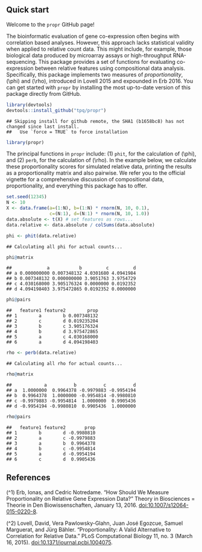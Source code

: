 <!-- README.md is generated from README.Rmd. Please edit that file -->
Quick start
-----------

Welcome to the `propr` GitHub page!

The bioinformatic evaluation of gene co-expression often begins with correlation based analyses. However, this approach lacks statistical validity when applied to relative count data. This might include, for example, those biological data produced by microarray assays or high-throughput RNA-sequencing. This package provides a set of functions for evaluating co-expression between relative features using compositional data analysis. Specifically, this package implements two measures of *proportionality*, \(\phi\) and \(\rho\), introduced in Lovell 2015 and expounded in Erb 2016. You can get started with `propr` by installing the most up-to-date version of this package directly from GitHub.

``` r
library(devtools)
devtools::install_github("tpq/propr")
```

    ## Skipping install for github remote, the SHA1 (b1658bc8) has not changed since last install.
    ##   Use `force = TRUE` to force installation

``` r
library(propr)
```

The principal functions in `propr` include: (1) `phit`, for the calculation of \(\phi\), and (2) `perb`, for the calculation of \(\rho\). In the example below, we calculate these proportionality scores for simulated relative data, printing the results as a proportionality matrix and also pairwise. We refer you to the official vignette for a comprehensive discussion of compositional data, proportionality, and everything this package has to offer.

``` r
set.seed(12345)
N <- 10
X <- data.frame(a=(1:N), b=(1:N) * rnorm(N, 10, 0.1),
                c=(N:1), d=(N:1) * rnorm(N, 10, 1.0))
data.absolute <- t(X) # set features as rows...
data.relative <- data.absolute / colSums(data.absolute)
```

``` r
phi <- phit(data.relative)
```

    ## Calculating all phi for actual counts...

``` r
phi@matrix
```

    ##             a           b         c         d
    ## a 0.000000000 0.007348132 4.0301680 4.0941984
    ## b 0.007348132 0.000000000 3.9051763 3.9754729
    ## c 4.030168000 3.905176324 0.0000000 0.0192352
    ## d 4.094198403 3.975472865 0.0192352 0.0000000

``` r
phi@pairs
```

    ##   feature1 feature2        prop
    ## 1        a        b 0.007348132
    ## 2        c        d 0.019235204
    ## 3        b        c 3.905176324
    ## 4        b        d 3.975472865
    ## 5        a        c 4.030168000
    ## 6        a        d 4.094198403

``` r
rho <- perb(data.relative)
```

    ## Calculating all rho for actual counts...

``` r
rho@matrix
```

    ##            a          b          c          d
    ## a  1.0000000  0.9964378 -0.9979883 -0.9954194
    ## b  0.9964378  1.0000000 -0.9954814 -0.9980810
    ## c -0.9979883 -0.9954814  1.0000000  0.9905436
    ## d -0.9954194 -0.9980810  0.9905436  1.0000000

``` r
rho@pairs
```

    ##   feature1 feature2       prop
    ## 1        b        d -0.9980810
    ## 2        a        c -0.9979883
    ## 3        a        b  0.9964378
    ## 4        b        c -0.9954814
    ## 5        a        d -0.9954194
    ## 6        c        d  0.9905436

References
----------

\(^1\) Erb, Ionas, and Cedric Notredame. “How Should We Measure Proportionality on Relative Gene Expression Data?” Theory in Biosciences = Theorie in Den Biowissenschaften, January 13, 2016. <doi:10.1007/s12064-015-0220-8>.

\(^2\) Lovell, David, Vera Pawlowsky-Glahn, Juan José Egozcue, Samuel Marguerat, and Jürg Bähler. “Proportionality: A Valid Alternative to Correlation for Relative Data.” PLoS Computational Biology 11, no. 3 (March 16, 2015). <doi:10.1371/journal.pcbi.1004075>.

